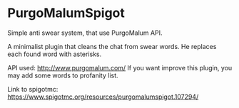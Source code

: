 # PurgoMalumSpigot
Simple anti swear system, that use PurgoMalum API.

A minimalist plugin that cleans the chat from swear words. He replaces each found word with asterisks.

API used: http://www.purgomalum.com/
If you want improve this plugin, you may add some words to profanity list.

Link to spigotmc: https://www.spigotmc.org/resources/purgomalumspigot.107294/
